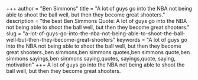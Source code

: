 +++
author = "Ben Simmons"
title = "A lot of guys go into the NBA not being able to shoot the ball well, but then they become great shooters."
description = "the best Ben Simmons Quote: A lot of guys go into the NBA not being able to shoot the ball well, but then they become great shooters."
slug = "a-lot-of-guys-go-into-the-nba-not-being-able-to-shoot-the-ball-well-but-then-they-become-great-shooters"
keywords = "A lot of guys go into the NBA not being able to shoot the ball well, but then they become great shooters.,ben simmons,ben simmons quotes,ben simmons quote,ben simmons sayings,ben simmons saying,quotes, sayings,quote, saying, motivation"
+++
A lot of guys go into the NBA not being able to shoot the ball well, but then they become great shooters.

